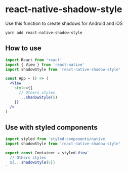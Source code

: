 # react-native-shadow-style

Use this function to create shadows for Android and iOS

```
yarn add react-native-shadow-style
```

## How to use
```jsx
import React from 'react'
import { View } from 'react-native'
import shadowStyle from 'react-native-shadow-style'

const App = () => (
  <View
    style={{
      // Others styles
      ...shadowStyle(5)
    }}
  />
)
```
## Use with styled components
```js
import styled from 'styled-components/native'
import shadowStyle from 'react-native-shadow-style'

export const Container = styled.View`
  // Others styles
  ${...shadowStyle(5)}
`
```
